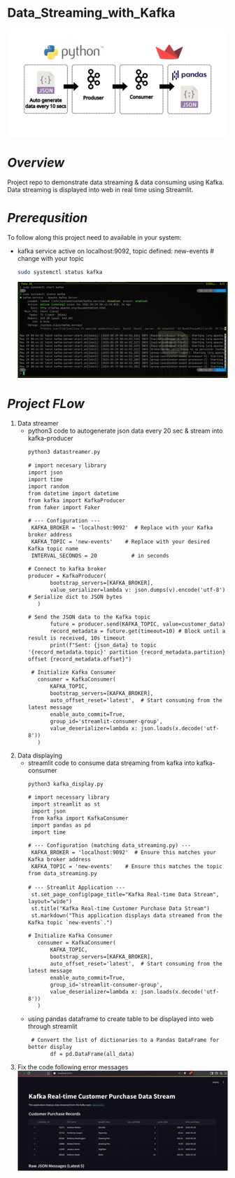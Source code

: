 # Data_Streaming_with_Kafka
![Screenshot of a project interface](kafka_streamlit.jpg)
# *Overview*
Project repo to demonstrate data streaming & data consuming using Kafka. Data streaming is displayed into web in real time using Streamlit.
# *Prerequsition*
   To follow along this project need to available in your system:
   - kafka service active on localhost:9092, topic defined: new-events  # change with your topic
     ```bash
     sudo systemctl status kafka
     ```
     ![Kafka screenshot](kafka_start.png)
# *Project FLow*
1. Data streamer
   - python3 code to autogenerate json data every 20 sec & stream into kafka-producer
     ```bash
     python3 datastreamer.py
     ```
     ```python3
     # import necesary library
     import json
     import time
     import random
     from datetime import datetime
     from kafka import KafkaProducer
     from faker import Faker
     ```
     ```python3
     # --- Configuration ---
      KAFKA_BROKER = 'localhost:9092'  # Replace with your Kafka broker address
      KAFKA_TOPIC = 'new-events'    # Replace with your desired Kafka topic name
      INTERVAL_SECONDS = 20           # in seconds
     ```
     ```python3
     # Connect to kafka broker
     producer = KafkaProducer(
            bootstrap_servers=[KAFKA_BROKER],
            value_serializer=lambda v: json.dumps(v).encode('utf-8') # Serialize dict to JSON bytes
        )
     ```
     ```python3
     # Send the JSON data to the Kafka topic
            future = producer.send(KAFKA_TOPIC, value=customer_data)
            record_metadata = future.get(timeout=10) # Block until a result is received, 10s timeout
            print(f"Sent: {json_data} to topic '{record_metadata.topic}' partition {record_metadata.partition} offset {record_metadata.offset}")
     ```
     ```python3
      # Initialize Kafka Consumer
        consumer = KafkaConsumer(
            KAFKA_TOPIC,
            bootstrap_servers=[KAFKA_BROKER],
            auto_offset_reset='latest',  # Start consuming from the latest message
            enable_auto_commit=True,
            group_id='streamlit-consumer-group',
            value_deserializer=lambda x: json.loads(x.decode('utf-8'))
        )
     ```
2. Data displaying
   - streamlit code to consume data streaming from kafka into kafka-consumer
     ```bash
     python3 kafka_display.py
     ```
     ```python3
     # import necessary library
      import streamlit as st
      import json
      from kafka import KafkaConsumer
      import pandas as pd
      import time
     ```
     ```python3
     # --- Configuration (matching data_streaming.py) ---
      KAFKA_BROKER = 'localhost:9092'  # Ensure this matches your Kafka broker address
      KAFKA_TOPIC = 'new-events'    # Ensure this matches the topic from data_streaming.py

     # --- Streamlit Application ---
      st.set_page_config(page_title="Kafka Real-time Data Stream", layout="wide")
      st.title("Kafka Real-time Customer Purchase Data Stream")
      st.markdown("This application displays data streamed from the Kafka topic `new-events`.")
     ```
     ```python3
     # Initialize Kafka Consumer
        consumer = KafkaConsumer(
            KAFKA_TOPIC,
            bootstrap_servers=[KAFKA_BROKER],
            auto_offset_reset='latest',  # Start consuming from the latest message
            enable_auto_commit=True,
            group_id='streamlit-consumer-group',
            value_deserializer=lambda x: json.loads(x.decode('utf-8'))
        )
     ```
   - using pandas dataframe to create table to be displayed into web through streamlit
     ```python3
      # Convert the list of dictionaries to a Pandas DataFrame for better display
            df = pd.DataFrame(all_data)
     ```
7. Fix the code following error messages
![Streamlit screenshot](streamlit_display.png)
